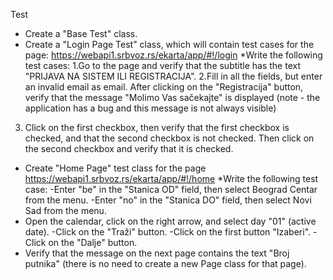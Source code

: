 Test
- Create a "Base Test" class.
- Create a "Login Page Test" class, which will contain test cases for the page: https://webapi1.srbvoz.rs/ekarta/app/#!/login
*Write the following test cases:
1.Go to the page and verify that the subtitle has the text "PRIJAVA NA SISTEM ILI REGISTRACIJA".
2.Fill in all the fields, but enter an invalid email as email. After clicking on the "Registracija" button, verify that the message "Molimo Vas sačekajte" is displayed 
(note - the application has a bug and this message is not always visible)
3. Click on the first checkbox, then verify that the first checkbox is checked, and that the second checkbox is not checked. 
Then click on the second checkbox and verify that it is checked.

- Create "Home Page" test class for the page https://webapi1.srbvoz.rs/ekarta/app/#!/home
*Write the following test case:
-Enter "be" in the "Stanica OD" field, then select Beograd Centar  from the menu.
-Enter "no" in the "Stanica DO" field, then select Novi Sad from the menu.
- Open the calendar, click on the right arrow, and select day "01" (active date).
-Click on the "Traži" button.
-Click on the first button "Izaberi".
-Click on the "Dalje" button.
- Verify that the message on the next page contains the text "Broj putnika" (there is no need to create a new Page class for that page).
